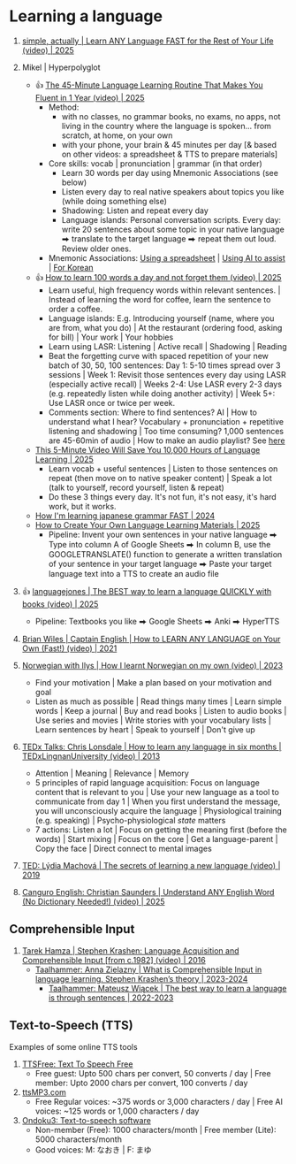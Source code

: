 # Learning a language

1. [simple, actually | Learn ANY Language FAST for the Rest of Your Life (video) | 2025](https://www.youtube.com/watch?v=Iwj2Hw3bVT4)
1. Mikel | Hyperpolyglot
   - :thumbsup: [The 45-Minute Language Learning Routine That Makes You Fluent in 1 Year (video) | 2025](https://www.youtube.com/watch?v=hmlMK8VG2BE)
     * Method:
       + with no classes, no grammar books, no exams, no apps, not living in the country where the language is spoken... from scratch, at home, on your own
       + with your phone, your brain & 45 minutes per day [& based on other videos: a spreadsheet & TTS to prepare materials]
     * Core skills: vocab | pronunciation | grammar (in that order)
       + Learn 30 words per day using Mnemonic Associations (see below)
       + Listen every day to real native speakers about topics you like (while doing something else)
       + Shadowing: Listen and repeat every day
       + Language islands: Personal conversation scripts. Every day: write 20 sentences about some topic in your native language ⮕
         translate to the target language ⮕ repeat them out loud. Review older ones.
     * Mnemonic Associations: [Using a spreadsheet](https://www.youtube.com/watch?v=5YGNv88CK-A) |
       [Using AI to assist](https://www.youtube.com/watch?v=mUtDeYfiIog) | [For Korean](https://www.youtube.com/watch?v=RKQyNgg0uOc)
   - :thumbsup: [How to learn 100 words a day and not forget them (video) | 2025](https://www.youtube.com/watch?v=d23uFcDn-Rk)
     * Learn useful, high frequency words within relevant sentences. | Instead of learning the word for coffee, learn the sentence to order a coffee.
     * Language islands: E.g. Introducing yourself (name, where you are from, what you do) | At the restaurant (ordering food, asking for bill) | Your work | Your hobbies
     * Learn using LASR: Listening | Active recall | Shadowing | Reading
     * Beat the forgetting curve with spaced repetition of your new batch of 30, 50, 100 sentences: Day 1: 5-10 times spread over 3 sessions |
       Week 1: Revisit those sentences every day using LASR (especially active recall) | Weeks 2-4: Use LASR every 2-3 days (e.g. repeatedly
       listen while doing another activity) | Week 5+: Use LASR once or twice per week.
     * Comments section: Where to find sentences? AI | How to understand what I hear? Vocabulary + pronunciation + repetitive listening and shadowing |
       Too time consuming? 1,000 sentences are 45-60min of audio | How to make an audio playlist? See [here](https://www.youtube.com/watch?v=fV2y3UrVeuQ)
   - [This 5-Minute Video Will Save You 10,000 Hours of Language Learning | 2025](https://www.youtube.com/watch?v=6U_ABzI9J08&t=4m19s)
     * Learn vocab + useful sentences | Listen to those sentences on repeat (then move on to native speaker content) |
       Speak a lot (talk to yourself, record yourself, listen & repeat)
     * Do these 3 things every day. It's not fun, it's not easy, it's hard work, but it works.
   - [How I'm learning japanese grammar FAST | 2024](https://www.youtube.com/watch?v=nU11cQhw_lg)
   - [How to Create Your Own Language Learning Materials | 2025](https://www.youtube.com/watch?v=PexMQLVqzo8)
     * Pipeline: Invent your own sentences in your native language ⮕ Type into column A of Google Sheets ⮕ In column B, use the GOOGLETRANSLATE() function
       to generate a written translation of your sentence in your target language ⮕ Paste your target language text into a TTS to create an audio file

1. :thumbsup: [languagejones | The BEST way to learn a language QUICKLY with books (video) | 2025](https://www.youtube.com/watch?v=QVpu66njzdE)
   - Pipeline: Textbooks you like ⮕ Google Sheets ⮕ Anki ⮕ HyperTTS

1. [Brian Wiles | Captain English | How to LEARN ANY LANGUAGE on Your Own (Fast!) (video) | 2021](https://www.youtube.com/watch?v=qYsHLUAlH_8)
1. [Norwegian with Ilys | How I learnt Norwegian on my own (video) | 2023](https://www.youtube.com/watch?v=uWQYqcFX8JE)
   - Find your motivation | Make a plan based on your motivation and goal
   - Listen as much as possible | Read things many times | Learn simple words | Keep a journal | Buy and read books |
     Listen to audio books | Use series and movies | Write stories with your vocabulary lists | Learn sentences by heart |
     Speak to yourself | Don't give up

1. [TEDx Talks: Chris Lonsdale | How to learn any language in six months | TEDxLingnanUniversity (video) | 2013](https://www.youtube.com/watch?v=d0yGdNEWdn0)
   - Attention | Meaning | Relevance | Memory
   - 5 principles of rapid language acquisition: Focus on language content that is relevant to you |
     Use your new language as a tool to communicate from day 1 |
     When you first understand the message, you will unconsciously acquire the language |
     Physiological training (e.g. speaking) | Psycho-physiological *state* matters
   - 7 actions: Listen a lot | Focus on getting the meaning first (before the words) | Start mixing |
     Focus on the core | Get a language-parent | Copy the face | Direct connect to mental images

1. [TED: Lýdia Machová | The secrets of learning a new language (video) | 2019](https://www.youtube.com/watch?v=o_XVt5rdpFY)
1. [Canguro English: Christian Saunders | Understand ANY English Word (No Dictionary Needed!) (video) | 2025](https://www.youtube.com/watch?v=2-QrjEcMIzs)


## Comprehensible Input

1. [Tarek Hamza | Stephen Krashen: Language Acquisition and Comprehensible Input [from c.1982] (video) | 2016](https://www.youtube.com/watch?v=fnUc_W3xE1w)
   - [Taalhammer: Anna Zielazny | What is Comprehensible Input in language learning. Stephen Krashen’s theory | 2023-2024](https://www.taalhammer.com/what-is-comprehensible-input-in-language-learning-stephen-krashens-theory/)
     * [Taalhammer: Mateusz Wiącek | The best way to learn a language is through sentences | 2022-2023](https://www.taalhammer.com/the-best-way-to-learn-a-language-is-through-sentences/)


## Text-to-Speech (TTS)

Examples of some online TTS tools

1. [TTSFree: Text To Speech Free](https://ttsfree.com/text-to-speech)
   - Free guest: Upto 500 chars per convert, 50 converts / day | Free member: Upto 2000 chars per convert, 100 converts / day
1. [ttsMP3.com](https://ttsmp3.com/)
   - Free Regular voices: ~375 words or 3,000 characters / day | Free AI voices: ~125 words or 1,000 characters / day
1. [Ondoku3: Text-to-speech software](https://ondoku3.com/en/)
   - Non-member (Free): 1000 characters/month | Free member (Lite): 5000 characters/month
   - Good voices: M: なおき | F: まゆ


